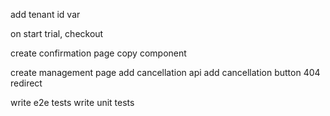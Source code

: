add tenant id var

on start trial, checkout

create confirmation page
copy component

create management page
add cancellation api
add cancellation button
404 redirect

write e2e tests
write unit tests